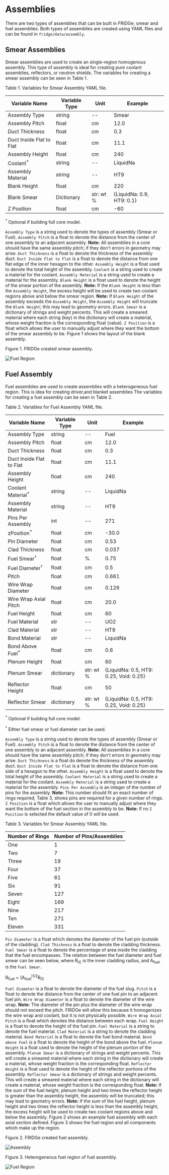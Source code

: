 # Assemblies

There are two types of assemblies that can be built in FRIDGe; smear and fuel assemblies.
Both types of assemblies are created using YAML files and can be found in `fridge/data/assembly`.

## Smear Assemblies

Smear assemblies are used to create an single-region homogenous assembly.
This type of assembly is ideal for creating pure coolant assemblies, reflectors, or neutron shields.
The variables for creating a smear assembly can be seen in Table 1.

Table 1. Variables for Smear Assembly YAML file.

|Variable Name   | Variable Type | Unit | Example|
|----------------|---------------|------|--------|
|Assembly Type  | string | -- | Smear|
|Assembly Pitch | float  | cm | 12.0|
|Duct Thickness | float | cm | 0.3|
|Duct Inside Flat to Flat | float | cm | 11.1|
|Assembly Height | float | cm | 240|
|Coolant<sup>*</sup> | string | -- | LiquidNa|
|Assembly Material | string | -- | HT9|
|Blank Height | float | cm | 220|
|Blank Smear | Dictionary | str: wt % | {LiquidNa: 0.9, HT9: 0.1}|
|Z Position | float | cm | -60|

<sup>*</sup> Optional if building full core model.

`Assembly Type` is a string used to denote the types of assembly (Smear or Fuel).
`Assembly Pitch` is a float to denote the distance from the center of one assembly to an adjacent assembly.
**Note:** All assemblies in a core should have the same assembly pitch; if they don't errors in geometry may arise.
`Duct Thickness` is a float to denote the thickness of the assembly duct.
`Duct Inside Flat to Flat` is a float to denote the distance from one flat edge of the inner hexagon to the other.
`Assembly Height` is a float used to denote the total height of the assembly.
`Coolant` is a string used to create a material for the coolant.
`Assembly Material` is a string used to create a material for the assembly.
`Blank Height` is a float used to denote the height of the smear portion of the assembly.
**Note:** If the `Blank Height` is less than the `Assembly Height`, the excess height will be used to create two coolant regions above and below the smear region.
**Note:** If `Blank Height` of the assembly exceeds the `Assembly Height`, the `Assembly Height` will truncate the `Blank Height`; this may lead to geometry errors.
`Blank Smear` is a dictionary of strings and weight percents.
This will create a smeared material where each string (key) in the dictionary will create a material, whose weight fraction is the corresponding float (value).
`Z Position` is a float which allows the user to manually adjust where they want the bottom of the smear assembly to be.
Figure 1 shows the layout of the blank assembly.

Figure 1. FRIDGe created smear assembly.

![Fuel Region](source/FRIDGEBlankassembly.png)

## Fuel Assembly

Fuel assemblies are used to create assemblies with a heterogeneous fuel region.
This is idea for creating driver,and blanket assemblies
The variables for creating a fuel assembly can be seen in Table 2.

Table 2. Variables for Fuel Assembly YAML file.

|Variable Name   | Variable Type | Unit | Example|
|----------------|---------------|------|--------|
|Assembly Type  | string | -- | Fuel|
|Assembly Pitch | float  | cm | 12.0|
|Duct Thickness | float | cm | 0.3|
|Duct Inside Flat to Flat | float | cm | 11.1|
|Assembly Height | float | cm | 240|
|Coolant Material<sup>*</sup> | string | -- | LiquidNa|
|Assembly Material | string | -- | HT9|
|Pins Per Assembly | int | -- | 271|
|zPosition<sup>*</sup> | float | cm | -30.0 |
|Pin Diameter | float | cm | 0.53|
|Clad Thickness | float | cm | 0.037| 
|Fuel Smear<sup>&dagger;</sup> | float | % | 0.75|
|Fuel Diameter<sup>&dagger;</sup> | float | cm | 0.5|
|Pitch | float | cm | 0.661|
|Wire Wrap Diameter | float | cm | 0.126|
|Wire Wrap Axial Pitch | float | cm | 20.0|
|Fuel Height | float | cm | 60|
|Fuel Material| str | -- | UO2|
|Clad Material| str | -- | HT9|
|Bond Material| str | -- | LiquidNa|
|Bond Above Fuel<sup>*</sup> | float | cm | 0.6|
|Plenum Height | float | cm | 60|
|Plenum Smear | dictionary | str: wt % | {LiquidNa: 0.5, HT9: 0.25, Void: 0.25}|
|Reflector Height | float | cm | 50|
|Reflector Smear | dictionary | str: wt % | {LiquidNa: 0.5, HT9: 0.25, Void: 0.25}|

<sup>*</sup> Optional if building full core model.

<sup>&dagger;</sup> Either fuel smear or fuel diameter can be used.

`Assembly Type` is a string used to denote the types of assembly (Smear or Fuel).
`Assembly Pitch` is a float to denote the distance from the center of one assembly to an adjacent assembly.
**Note:** All assemblies in a core should have the same assembly pitch; if they don't errors in geometry may arise.
`Duct Thickness` is a float do denote the thickness of the assembly duct.
`Duct Inside Flat to Flat` is a float to denote the distance from one side of a hexagon to the other.
`Assembly Height` is a float used to denote the total height of the assembly.
`Coolant Material` is a string used to create a material for the coolant.
`Assembly Material` is a string used to create a material for the assembly.
`Pins Per Assembly` is an integer of the number of pins for the assembly.
**Note:** This number should fit an exact number of rings required, Table 3, shows pins are required for a given number of rings.
`Z Position` is a float which allows the user to manually adjust where they want the bottom of the fuel section in the assembly to be.
**Note:** If no `Z Position` is selected the default value of 0 will be used.

Table 3. Variables for Smear Assembly YAML file.

|Number of Rings | Number of Pins/Assemblies|
|----------------|--------------------------|
|One  | 1|
|Two | 7|
|Three | 19|
|Four | 37|
|Five | 61|
|Six | 91|
|Seven | 127|
|Eight | 169|
|Nine | 217|
|Ten | 271|
|Eleven | 331|

`Pin Diameter` is a float which denotes the diameter of the fuel pin (outside of the cladding).
`Clad Thickness` is a float to denote the cladding thickness.
`Fuel Smear` is a float to denote the percentage of area inside the cladding that the fuel encompasses.
The relation between the fuel diameter and fuel smear can be seen below, where R<sub>IC</sub> is the inner cladding radius, and A<sub>fuel</sub> is the `Fuel Smear`.

R<sub>fuel</sub> = (A<sub>fuel</sub><sup>)1/2</sup>R<sub>IC</sub>

`Fuel Diameter` is a float to denote the diameter of the fuel slug.
`Pitch` is a float to denote the distance from the center of one fuel pin to an adjacent fuel pin.
`Wire Wrap Diameter` is a float to denote the diameter of the wire wrap.
**Note:** The diameter of the pin plus the diameter of the wire wrap should not exceed the pitch.
FRIDGe will allow this because it homogenizes the wire wrap and coolant, but it is not physically possible.
`Wire Wrap Axial Pitch` is a float which denotes the distance between each wrap.
`Fuel Height` is a float to denote the height of the fuel pin.
`Fuel Material` is a string to denote the fuel material.
`Clad Material` is a string to denote the cladding material.
`Bond Material` is a float to denote the fuel bond material.
`Bond above Fuel` is a float to denote the height of the bond above the fuel.
`Plenum Height` is a float used to denote the height of the plenum portion of the assembly.
`Plenum Smear` is a dictionary of strings and weight percents.
This will create a smeared material where each string in the dictionary will create a material, whose weight fraction is the corresponding float.
`Reflector Height` is a float used to denote the height of the reflector portions of the assembly.
`Reflector Smear` is a dictionary of strings and weight percents.
This will create a smeared material where each string in the dictionary will create a material, whose weight fraction is the corresponding float.
**Note:** If the sum of the fuel height, plenum height and two times the reflector height is greater than the assembly height, the assembly will be truncated; this may lead to geometry errors.
**Note:** If the sum of the fuel height, plenum height and two times the reflector height is less than the assembly height, the excess height will be used to create two coolant regions above and below the assembly.
Figure 2 shows an example fuel assembly with each axial section defined.
Figure 3 shows the fuel region and all components which make up the region.

Figure 2. FRIDGe created fuel assembly.

![Assembly](Figures/FRIDGEassembly_AllPartsLabeled.png)

Figure 3. Heterogeneous fuel region of fuel assembly.

![Fuel Region](Figures/FuelRegion.png)
